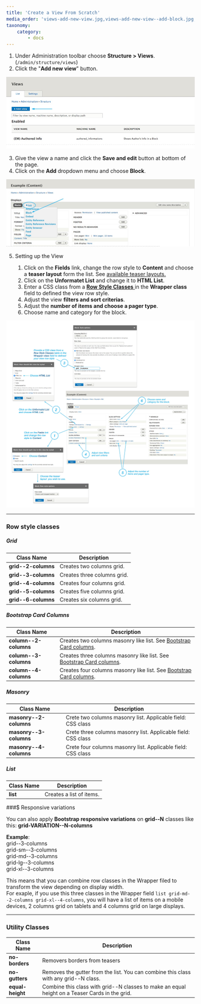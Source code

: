```yaml
---
title: 'Create a View From Scratch'
media_order: 'views-add-new-view.jpg,views-add-new-view--add-block.jpg,views-add-new-view--from-scratch.jpg'
taxonomy:
    category:
        - docs
---
```


1. Under Administration toolbar choose **Structure > Views**. (`/admin/structure/views`)
2. Click the "**Add new view**" button.

![](views-add-new-view.jpg)

3. Give the view a name and click the **Save and edit** button at bottom of the page.
4. Click on the **Add** dropdown menu and choose **Block**.

![](views-add-new-view--add-block.jpg)

5.  Setting up the View

     1. Click on the **Fields** link, change the row style to **Content** and choose a **teaser layout** form the list. See [available teaser layouts.](/views-and-teasers/available-teaser-layouts)
     2. Click on the **Unformatet List** and change it to **HTML List**.
     3. Enter a CSS class from a [**Row Style Classes** ](#row-style-classes) in the **Wrapper class** field to defined the view row style.
     4. Adjust the view **filters and sort criterias**.
     5. Adjust the **number of items and choose a pager type**.
     6. Choose name and category for the block.

![](views-add-new-view--from-scratch.jpg)

---

### Row style classes

##### Grid

| Class Name | Description |
| -------------- | ------------- |
| **grid--2-columns** | Creates two columns grid. |
| **grid--3-columns** | Creates three columns grid. |
| **grid--4-columns** | Creates four columns grid. |
| **grid--5-columns** | Creates five columns grid. |
| **grid--6-columns** | Creates six columns grid. |

##### Bootstrap Card Columns

| Class Name | Description |
| -------------- | ------------- |
| **column--2-columns** | Creates two columns masonry like list. See [Bootstrap Card columns](https://getbootstrap.com/docs/4.0/components/card/#card-columns). |
| **column--3-columns** | Creates three columns masonry like list. See [Bootstrap Card columns](https://getbootstrap.com/docs/4.0/components/card/#card-columns). |
| **column--4-columns** | Creates four columns masonry like list. See [Bootstrap Card columns](https://getbootstrap.com/docs/4.0/components/card/#card-columns). |

##### Masonry

| Class Name | Description |
| -------------- | ------------- |
| **masonry--2-columns** | Crete two columns masonry list. Applicable field: CSS class |
| **masonry--3-columns** | Crete three columns masonry list. Applicable field: CSS class |
| **masonry--4-columns** | Crete four columns masonry list. Applicable field: CSS class |

##### List

| Class Name | Description |
| -------------- | ------------- |
| **list** | Creates a list of items. |

###$ Responsive variations 

You can also apply **Bootstrap responsive variations** on **grid--N** classes like this: **grid-VARIATION--N-columns**

**Example**:<br>
grid--3-columns<br>
grid-sm--3-columns<br>
grid-md--3-columns<br>
grid-lg--3-columns<br>
grid-xl--3-columns<br>

This means that you can combine row classes in the Wrapper filed to transform the view depending on display width.<br>
For exaple, if you use this three classes in the Wrapper field `list grid-md--2-columns grid-xl--4-columns`, you will have a list of items on a mobile devices, 2 columns grid on tablets and  4 columns grid on large displays.

---

### Utility Classes

| Class Name | Description |
| ---------- | ----------- |
| **no-borders** | Removers borders from teasers |
| **no-gutters** | Removes the gutter from the list.  You can combine this class with any grid--N class. |
| **equal-height** | Combine this class with grid--N classes to make an equal height on a Teaser Cards in the grid. |
